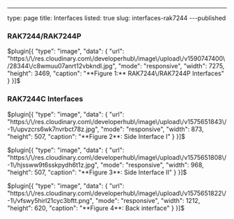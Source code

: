 ---
type: page
title: Interfaces
listed: true
slug: interfaces-rak7244
---published

### RAK7244/RAK7244P

$plugin[{
    "type": "image",
    "data": {
        "url": "https:\/\/res.cloudinary.com\/developerhub\/image\/upload\/v1590747400\/28344\/c8wmuu07anrt12vbkndl.jpg",
        "mode": "responsive",
        "width": 7275,
        "height": 3469,
        "caption": "**Figure 1:** RAK7244\/RAK7244P Interfaces"
    }
}]$

### RAK7244C Interfaces

$plugin[{
    "type": "image",
    "data": {
        "url": "https:\/\/res.cloudinary.com\/developerhub\/image\/upload\/v1575651843\/-1\/upvzcrs6wk7nvrbct78z.jpg",
        "mode": "responsive",
        "width": 873,
        "height": 507,
        "caption": "**Figure 2**: Side Interface I"
    }
}]$

$plugin[{
    "type": "image",
    "data": {
        "url": "https:\/\/res.cloudinary.com\/developerhub\/image\/upload\/v1575651808\/-1\/hjssww9t6sskpydh6t1z.jpg",
        "mode": "responsive",
        "width": 968,
        "height": 507,
        "caption": "**Figure 3**: Side Interface II"
    }
}]$

$plugin[{
    "type": "image",
    "data": {
        "url": "https:\/\/res.cloudinary.com\/developerhub\/image\/upload\/v1575651822\/-1\/vfswy5hirl21cyc3bftt.png",
        "mode": "responsive",
        "width": 1212,
        "height": 620,
        "caption": "**Figure 4**: Back interface"
    }
}]$

